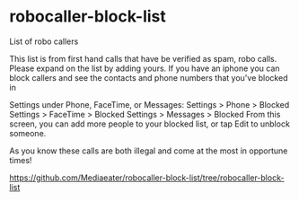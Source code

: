 # robocaller-block-list
List of robo callers



This list is from first hand calls that have be verified as spam, robo calls.   Please expand on the list by adding yours.
If you have an iphone you can block callers and see the contacts and phone numbers that you've blocked in 

Settings under Phone, FaceTime, or Messages:
Settings > Phone > Blocked
Settings > FaceTime > Blocked
Settings > Messages > Blocked
From this screen, you can add more people to your blocked list, or tap Edit to unblock someone.

As you know these calls are both illegal and come at the most in opportune times! 

https://github.com/Mediaeater/robocaller-block-list/tree/robocaller-block-list
